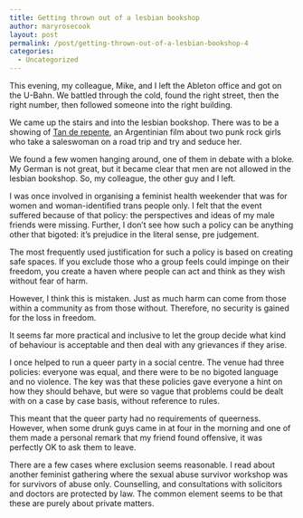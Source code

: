 ```yaml
---
title: Getting thrown out of a lesbian bookshop
author: maryrosecook
layout: post
permalink: /post/getting-thrown-out-of-a-lesbian-bookshop-4
categories:
  - Uncategorized
---
```

This evening, my colleague, Mike, and I left the Ableton office and got on the U-Bahn. We battled through the cold, found the right street, then the right number, then followed someone into the right building.

We came up the stairs and into the lesbian bookshop. There was to be a showing of [Tan de repente][1], an Argentinian film about two punk rock girls who take a saleswoman on a road trip and try and seduce her.

We found a few women hanging around, one of them in debate with a bloke. My German is not great, but it became clear that men are not allowed in the lesbian bookshop. So, my colleague, the other guy and I left.

I was once involved in organising a feminist health weekender that was for women and woman-identified trans people only. I felt that the event suffered because of that policy: the perspectives and ideas of my male friends were missing. Further, I don&#8217;t see how such a policy can be anything other that bigoted: it&#8217;s prejudice in the literal sense, pre judgement.

The most frequently used justification for such a policy is based on creating safe spaces. If you exclude those who a group feels could impinge on their freedom, you create a haven where people can act and think as they wish without fear of harm.

However, I think this is mistaken. Just as much harm can come from those within a community as from those without. Therefore, no security is gained for the loss in freedom.

It seems far more practical and inclusive to let the group decide what kind of behaviour is acceptable and then deal with any grievances if they arise.

I once helped to run a queer party in a social centre. The venue had three policies: everyone was equal, and there were to be no bigoted language and no violence. The key was that these policies gave everyone a hint on how they should behave, but were so vague that problems could be dealt with on a case by case basis, without reference to rules.

This meant that the queer party had no requirements of queerness. However, when some drunk guys came in at four in the morning and one of them made a personal remark that my friend found offensive, it was perfectly OK to ask them to leave.

There are a few cases where exclusion seems reasonable. I read about another feminist gathering where the sexual abuse survivor workshop was for survivors of abuse only. Counselling, and consultations with solicitors and doctors are protected by law. The common element seems to be that these are purely about private matters.

 [1]: http://www.imdb.com/title/tt0324158/